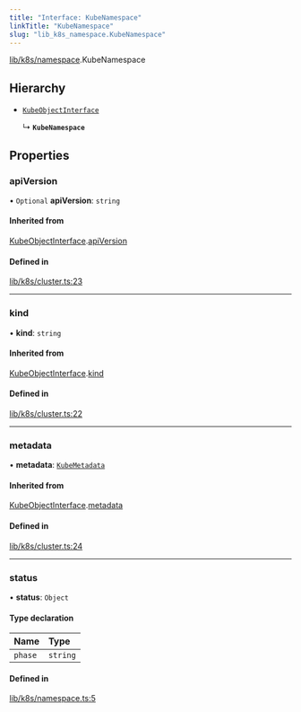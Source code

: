 ```yaml
---
title: "Interface: KubeNamespace"
linkTitle: "KubeNamespace"
slug: "lib_k8s_namespace.KubeNamespace"
---
```


[lib/k8s/namespace](../modules/lib_k8s_namespace.md).KubeNamespace

## Hierarchy

- [`KubeObjectInterface`](lib_k8s_cluster.KubeObjectInterface.md)

  ↳ **`KubeNamespace`**

## Properties

### apiVersion

• `Optional` **apiVersion**: `string`

#### Inherited from

[KubeObjectInterface](lib_k8s_cluster.KubeObjectInterface.md).[apiVersion](lib_k8s_cluster.KubeObjectInterface.md#apiversion)

#### Defined in

[lib/k8s/cluster.ts:23](https://github.com/kinvolk/headlamp/blob/490b989/frontend/src/lib/k8s/cluster.ts#L23)

___

### kind

• **kind**: `string`

#### Inherited from

[KubeObjectInterface](lib_k8s_cluster.KubeObjectInterface.md).[kind](lib_k8s_cluster.KubeObjectInterface.md#kind)

#### Defined in

[lib/k8s/cluster.ts:22](https://github.com/kinvolk/headlamp/blob/490b989/frontend/src/lib/k8s/cluster.ts#L22)

___

### metadata

• **metadata**: [`KubeMetadata`](lib_k8s_cluster.KubeMetadata.md)

#### Inherited from

[KubeObjectInterface](lib_k8s_cluster.KubeObjectInterface.md).[metadata](lib_k8s_cluster.KubeObjectInterface.md#metadata)

#### Defined in

[lib/k8s/cluster.ts:24](https://github.com/kinvolk/headlamp/blob/490b989/frontend/src/lib/k8s/cluster.ts#L24)

___

### status

• **status**: `Object`

#### Type declaration

| Name | Type |
| :------ | :------ |
| `phase` | `string` |

#### Defined in

[lib/k8s/namespace.ts:5](https://github.com/kinvolk/headlamp/blob/490b989/frontend/src/lib/k8s/namespace.ts#L5)

